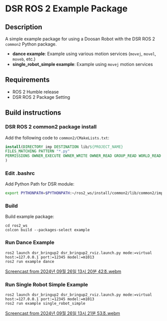 <!-- DSR Test Package Description -->
# DSR ROS 2 Example Package

## Description

A simple example package for using a Doosan Robot with the DSR ROS 2 `common2` Python package.

- **dance example**: Example using various motion services (`movej`, `movel`, `moveb`, etc.)
- **single_robot_simple example**: Example using `movej` motion services

## Requirements

- ROS 2 Humble release
- DSR ROS 2 Package Setting

## Build instructions

### DSR ROS 2 common2 package install

Add the following code to `common2/CMakeLists.txt`:

```cmake
install(DIRECTORY imp DESTINATION lib/${PROJECT_NAME}
FILES_MATCHING PATTERN "*.py"
PERMISSIONS OWNER_EXECUTE OWNER_WRITE OWNER_READ GROUP_READ WORLD_READ
)
```

### Edit .bashrc
Add Python Path for DSR module:
```bash
export PYTHONPATH=$PYTHONPATH:~/ros2_ws/install/common2/lib/common2/imp
```

### Build
Build example package:
```shell
cd ros2_ws
colcon build --packages-select example
```

### Run Dance Example
```shell
ros2 launch dsr_bringup2 dsr_bringup2_rviz.launch.py mode:=virtual host:=127.0.0.1 port:=12345 model:=m1013
ros2 run example dance
```

[Screencast from 2024년 09월 26일 13시 20분 42초.webm](https://github.com/user-attachments/assets/77d19bef-8443-497a-bea8-1115339c0bd6)


### Run Single Robot Simple Example
```shell
ros2 launch dsr_bringup2 dsr_bringup2_rviz.launch.py mode:=virtual host:=127.0.0.1 port:=12345 model:=m1013
ros2 run example single_robot_simple
```

[Screencast from 2024년 09월 26일 13시 21분 53초.webm](https://github.com/user-attachments/assets/c9b19447-0f7e-42b2-824a-a744db24079e)

